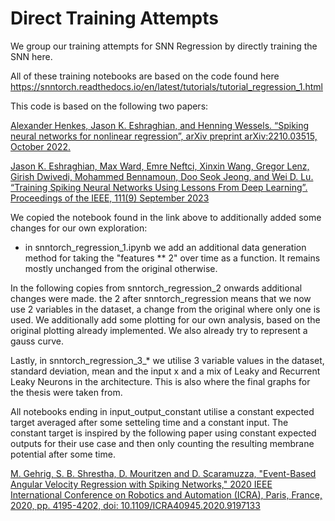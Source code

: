 # Direct Training Attempts
We group our training attempts for SNN Regression by directly training the SNN here. 

All of these training notebooks are based on the code found here https://snntorch.readthedocs.io/en/latest/tutorials/tutorial_regression_1.html

This code is based on the following two papers:

[Alexander Henkes, Jason K. Eshraghian, and Henning Wessels. “Spiking neural networks for nonlinear regression”, arXiv preprint arXiv:2210.03515, October 2022.](https://arxiv.org/abs/2210.03515)

[Jason K. Eshraghian, Max Ward, Emre Neftci, Xinxin Wang, Gregor Lenz, Girish Dwivedi, Mohammed Bennamoun, Doo Seok Jeong, and Wei D. Lu. “Training Spiking Neural Networks Using Lessons From Deep Learning”. Proceedings of the IEEE, 111(9) September 2023](https://ieeexplore.ieee.org/abstract/document/10242251)

We copied the notebook found in the link above to additionally added some changes for our own exploration:

 - in snntorch_regression_1.ipynb we add an additional data generation method for taking the "features ** 2" over time as a function. It remains mostly unchanged from the original otherwise.
  
In the following copies from snntorch_regression_2 onwards additional changes were made. 
the 2 after snntorch_regression means that we now use 2 variables in the dataset, a change from the original where only one is used.
We additionally add some plotting for our own analysis, based on the original plotting already implemented.
We also already try to represent a gauss curve.

Lastly, in snntorch_regression_3_* we utilise 3 variable values in the dataset, standard deviation, mean and the input x and a mix of Leaky and Recurrent Leaky Neurons in the architecture.
This is also where the final graphs for the thesis were taken from.

All notebooks ending in input_output_constant utilise a constant expected target averaged after some setteling time and a constant input. The constant target is inspired by the following paper using constant expected outputs for their use case and then only counting the resulting membrane potential after some time.

[M. Gehrig, S. B. Shrestha, D. Mouritzen and D. Scaramuzza, "Event-Based Angular Velocity Regression with Spiking Networks," 2020 IEEE International Conference on Robotics and Automation (ICRA), Paris, France, 2020, pp. 4195-4202, doi: 10.1109/ICRA40945.2020.9197133](https://doi.org/10.1109/ICRA40945.2020.9197133)